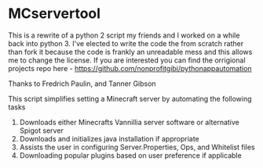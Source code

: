 # MCservertool

This is a rewrite of a python 2 script my friends and I worked on a while back into python 3. I've elected to write the code the from scratch rather than fork it because the code is frankly an unreadable mess and this allows me to change the license. If you are interested you can find the orrigional projects repo here - https://github.com/nonprofitgibi/pythonappautomation

Thanks to Fredrich Paulin, and Tanner Gibson

This script simplifies setting a Minecraft server by automating the following tasks

1. Downloads either Minecrafts Vannillia server software or alternative Spigot server
2. Downloads and initializes java installation if appropriate
3. Assists the user in configuring Server.Properties, Ops, and Whitelist files
4. Downloading popular plugins based on user preference if applicable

